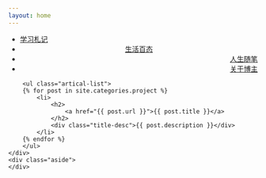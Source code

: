 ```yaml
---
layout: home
---
```


<div class="index-content project">
    <div class="section">
        <ul class="artical-cate">
            <li><a href="/"><span>学习札记</span></a></li>
            <li style="text-align:center"><a href="/opinion"><span>生活百态</span></a></li>
            <li class="on" style="text-align:right"><a href="/project"><span>人生随笔</span></a></li>
			<li style="text-align:right"><a href="/about"><span>关于博主</span></a></li>
        </ul>
		<div class="cate-bar"><span id="cateBar"></span></div>

        <ul class="artical-list">
        {% for post in site.categories.project %}
            <li>
                <h2>
                    <a href="{{ post.url }}">{{ post.title }}</a>
                </h2>
                <div class="title-desc">{{ post.description }}</div>
            </li>
        {% endfor %}
        </ul>
    </div>
    <div class="aside">
    </div>
</div>
